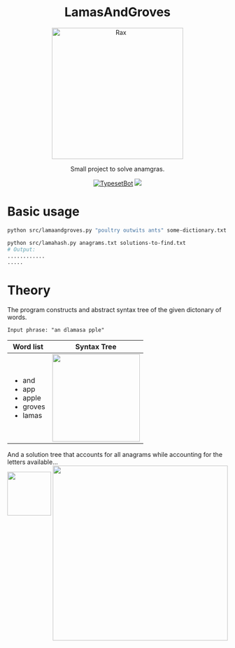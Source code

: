 <h1 align="center">LamasAndGroves</h1>
<p align="center">
    <img alt="Rax" src="https://media1.tenor.com/images/d70ca20256e8f2be561167278e00819c/tenor.gif" width="300">
</p>
<p align="center">
Small project to solve anamgras.
</p>
<p align="center">
<a href="https://travis-ci.org/MGApcDev/LamasAndGroves"><img alt="TypesetBot" src="https://travis-ci.org/MGApcDev/LamasAndGroves.svg?branch=master"></a>
<a class="badge-align" href="https://www.codacy.com/app/mgapcdev/8b35bbd7ff2f5dd7c94fffbb1a3512bc?utm_source=github.com&amp;utm_medium=referral&amp;utm_content=MGApcDev/8b35bbd7ff2f5dd7c94fffbb1a3512bc&amp;utm_campaign=Badge_Grade"><img src="https://api.codacy.com/project/badge/Grade/fe959f1e438a4b6cb167c224562c52fb"/></a>
</p>

# Basic usage
```bash
python src/lamaandgroves.py "poultry outwits ants" some-dictionary.txt > anagrams.txt

python src/lamahash.py anagrams.txt solutions-to-find.txt
# Output:
............
.....
```

# Theory

The program constructs and abstract syntax tree of the given dictonary of words.

```Input phrase: "an dlamasa pple"```
   
| Word list        | Syntax Tree           |
| ------------- |:-------------:|
| <ul><li>and</li><li>app</li><li>apple</li><li>groves</li><li>lamas</li></ul> | <img src="https://i.imgur.com/nF1jzS0.png" width="200"> |



And a solution tree that accounts for all anagrams while accounting for the letters available...
<img src="https://i.imgur.com/gSJdExL.png" width="400" style="float:right">


<img src="https://i.imgur.com/bCyFtQG.gif" height="100">
